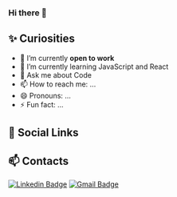 ### Hi there 👋


## ✨ Curiosities


- 🔭 I’m currently <strong>open to work</strong>
- 🌱 I’m currently learning JavaScript and React
- 💬 Ask me about Code
- 📫 How to reach me: ...
- 😄 Pronouns: ...
- ⚡ Fun fact: ...


## 🔗 Social Links


## 📫 Contacts
[![Linkedin Badge](https://img.shields.io/badge/-Linkedin-blue?style=flat-square&logo=Linkedin&logoColor=white&link=https://www.linkedin.com/in/alvinweeb/)](https://www.linkedin.com/in/alvinweeb/)
[![Gmail Badge](https://img.shields.io/badge/-Gmail-c14438?style=flat-square&logo=Gmail&logoColor=white&link=mailto:alvinweeb@gmail.com)](mailto:alvinweeb@gmail.com)
